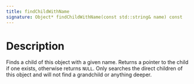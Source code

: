 ```yaml
---
title: findChildWithName
signature: Object* findChildWithName(const std::string& name) const
---
```


# Description
Finds a child of this object with a given name. Returns a pointer to the child if one exists, otherwise returns `NULL`. Only searches the direct children of this object and will not find a grandchild or anything deeper.





